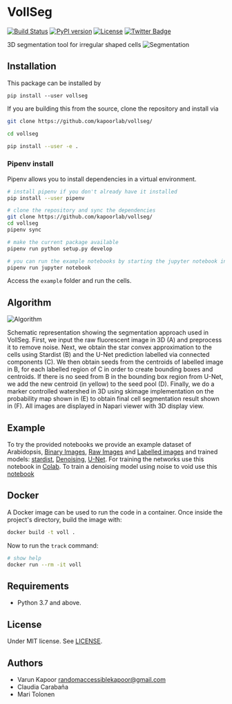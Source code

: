 # VollSeg

[![Build Status](https://travis-ci.com/kapoorlab/vollseg.svg?branch=master)](https://travis-ci.com/github/kapoorlab/vollseg)
[![PyPI version](https://img.shields.io/pypi/v/vollseg.svg?maxAge=2591000)](https://pypi.org/project/vollseg/)
[![License](https://img.shields.io/pypi/l/napari-metroid.svg?color=green)](https://github.com/kapoorlab/napari-vollseg/raw/main/LICENSE)
[![Twitter Badge](https://badgen.net/badge/icon/twitter?icon=twitter&label)](https://twitter.com/entracod)

3D segmentation tool for irregular shaped cells
![Segmentation](https://github.com/kapoorlab/VollSeg/blob/main/images/Seg_compare-big.png)


## Installation
This package can be installed by 


`pip install --user vollseg`



If you are building this from the source, clone the repository and install via

```bash
git clone https://github.com/kapoorlab/vollseg/

cd vollseg

pip install --user -e .

```


### Pipenv install

Pipenv allows you to install dependencies in a virtual environment.

```bash
# install pipenv if you don't already have it installed
pip install --user pipenv

# clone the repository and sync the dependencies
git clone https://github.com/kapoorlab/vollseg/
cd vollseg
pipenv sync

# make the current package available
pipenv run python setup.py develop

# you can run the example notebooks by starting the jupyter notebook inside the virtual env
pipenv run jupyter notebook
```

Access the `example` folder and run the cells.

## Algorithm
![Algorithm](https://github.com/kapoorlab/VollSeg/blob/main/images/Seg_pipe-git.png)

Schematic representation showing the segmentation approach used in VollSeg. First, we input the raw fluorescent image in 3D (A) and preprocess it to remove noise. Next, we obtain the star convex approximation to the cells using Stardist (B) and the U-Net prediction labelled via connected components (C). We then obtain seeds from the centroids of labelled image in B, for each labelled region of C in order to create bounding boxes and centroids. If there is no seed from B in the bounding box region from U-Net, we add the new centroid (in yellow) to the seed pool (D). Finally, we do a marker controlled watershed in 3D using skimage implementation on the probability map shown in (E) to obtain final cell segmentation result shown in (F). All images are displayed in Napari viewer with 3D display view.
     
## Example

To try the provided notebooks we provide an example dataset of Arabidopsis, [Binary Images](https://doi.org/10.5281/zenodo.5217367), [Raw Images](https://doi.org/10.5281/zenodo.5217394) and [Labelled images](https://doi.org/10.5281/zenodo.5217341) and trained models: [stardist](https://doi.org/10.5281/zenodo.5227304), [Denoising](https://doi.org/10.5281/zenodo.5227316), [U-Net](https://doi.org/10.5281/zenodo.5227301). For training the networks use this notebook in [Colab](https://github.com/kapoorlab/VollSeg/blob/main/examples/Train/ColabTrainModel.ipynb). To train a denoising model using noise to void use this [notebook](https://github.com/kapoorlab/VollSeg/blob/main/examples/Train/ColabN2VTrain.ipynb) 



## Docker

A Docker image can be used to run the code in a container. Once inside the project's directory, build the image with:

~~~bash
docker build -t voll .
~~~

Now to run the `track` command:

~~~bash
# show help
docker run --rm -it voll
~~~


## Requirements

- Python 3.7 and above.


## License

Under MIT license. See [LICENSE](LICENSE).

## Authors

- Varun Kapoor <randomaccessiblekapoor@gmail.com>
- Claudia Carabaña
- Mari Tolonen
